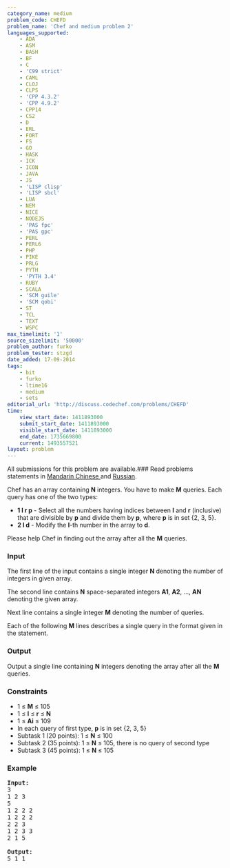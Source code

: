 ```yaml
---
category_name: medium
problem_code: CHEFD
problem_name: 'Chef and medium problem 2'
languages_supported:
    - ADA
    - ASM
    - BASH
    - BF
    - C
    - 'C99 strict'
    - CAML
    - CLOJ
    - CLPS
    - 'CPP 4.3.2'
    - 'CPP 4.9.2'
    - CPP14
    - CS2
    - D
    - ERL
    - FORT
    - FS
    - GO
    - HASK
    - ICK
    - ICON
    - JAVA
    - JS
    - 'LISP clisp'
    - 'LISP sbcl'
    - LUA
    - NEM
    - NICE
    - NODEJS
    - 'PAS fpc'
    - 'PAS gpc'
    - PERL
    - PERL6
    - PHP
    - PIKE
    - PRLG
    - PYTH
    - 'PYTH 3.4'
    - RUBY
    - SCALA
    - 'SCM guile'
    - 'SCM qobi'
    - ST
    - TCL
    - TEXT
    - WSPC
max_timelimit: '1'
source_sizelimit: '50000'
problem_author: furko
problem_tester: stzgd
date_added: 17-09-2014
tags:
    - bit
    - furko
    - ltime16
    - medium
    - sets
editorial_url: 'http://discuss.codechef.com/problems/CHEFD'
time:
    view_start_date: 1411893000
    submit_start_date: 1411893000
    visible_start_date: 1411893000
    end_date: 1735669800
    current: 1493557521
layout: problem
---
```

All submissions for this problem are available.###  Read problems statements in [Mandarin Chinese ](http://www.codechef.com/download/translated/LTIME16/mandarin/CHEFD.pdf) and [Russian](http://www.codechef.com/download/translated/LTIME16/russian/CHEFD.pdf).

Chef has an array containing **N** integers. You have to make **M** queries. Each query has one of the two types:

- **1 l r p** - Select all the numbers having indices between **l** and **r** (inclusive) that are divisible by **p** and divide them by **p**,
   where **p** is in set {2, 3, 5}.
- **2 l d** - Modify the **l**-th number in the array to **d**.

Please help Chef in finding out the array after all the **M** queries.

### Input

The first line of the input contains a single integer **N** denoting the number of integers in given array.

The second line contains **N** space-separated integers **A1**, **A2**, ..., **AN** denoting the given array.

Next line contains a single integer **M** denoting the number of queries.

Each of the following **M** lines describes a single query in the format given in the statement.

### Output

 Output a single line containing **N** integers denoting the array after all the **M** queries.

### Constraints

- 1 ≤ **M** ≤ 105
- 1 ≤ **l** ≤ **r** ≤ **N**
- 1 ≤ **Ai** ≤ 109
- In each query of first type, **p** is in set {2, 3, 5}
- Subtask 1 (20 points): 1 ≤ **N** ≤ 100
- Subtask 2 (35 points): 1 ≤ **N** ≤ 105, there is no query of second type
- Subtask 3 (45 points): 1 ≤ **N** ≤ 105

### Example

<pre>
<b>Input:</b>
3
1 2 3
5
1 2 2 2
1 2 2 2
2 2 3
1 2 3 3
2 1 5

<b>Output:</b>
5 1 1
</pre>